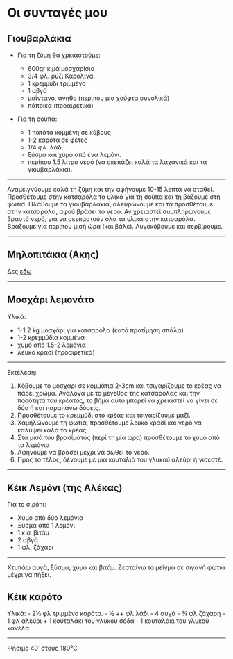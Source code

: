 # Οι συνταγές μου

## Γιουβαρλάκια

- Για τη ζύμη θα χρειαστούμε:
    - 600gr κιμά μοσχαρίσιο
    - 3/4 φλ. ρύζι Καρολίνα.
    - 1 κρεμμύδι τριμμένο
    - 1 αβγό
    - μαϊντανό, άνηθο (περίπου μια χούφτα συνολικά)
    - πάπρικα (προαιρετικά)

- Για τη σούπα:
    - 1 πατάτα κομμένη σε κύβους
    - 1-2 καρότα σε φέτες
    - 1/4 φλ. λάδι
    - ξύσμα και χυμό από ένα λεμόνι.
    - περίπου 1.5 λίτρο νερό (να σκεπάζει καλά τα λαχανικά και τα γιουβαρλάκια).

***

Αναμειγνύουμε καλά τη ζύμη και την αφήνουμε 10-15 λεπτά να σταθεί. Προσθέτουμε στην κατσαρόλα τα υλικά για τη σούπα και τη βάζουμε στη φωτιά. Πλάθουμε τα γιουβαρλάκια, αλευρώνουμε και τα προσθέτουμε στην κατσαρόλα, αφού βράσει το νερό. Αν χρειαστεί συμπληρώνουμε βραστό νερό, για να σκεπαστούν όλα τα υλικά στην κατσαρόλα. Βράζουμε για περίπου μισή ώρα (και βάλε). Αυγοκόβουμε και σερβίρουμε.

***

## Μηλοπιτάκια (Ακης)

Δες [εδω](https://akispetretzikis.com/el/categories/glyka/eykola-mhlopitakia)

***

## Μοσχάρι λεμονάτο

Υλικά:

  - 1-1.2 kg μοσχάρι για κατσαρόλα (κατά προτίμηση σπάλα)
  - 1-2 κρεμμύδια κομμένα 
  - χυμό από 1.5-2 λεμόνια 
  - λευκό κρασί (προαιρετικά)


***
Εκτέλεση:

  1. Κόβουμε το μοσχάρι σε κομμάτια 2-3cm και τσιγαρίζουμε το κρέας να πάρει χρώμα. Ανάλογα με το μέγεθος της κατσαρόλας και την ποσότητα του κρέατος, το βήμα αυτό μπορεί να χρειαστεί να γίνει σε δύο ή και παραπάνω δόσεις. 
  2. Προσθέτουμε το κρεμμύδι στο κρέας και τσιγαρίζουμε μαζί.
  3. Χαμηλώνουμε τη φωτιά, προσθέτουμε λευκό κρασί και νερό να καλύψει καλά το κρέας.
  4. Στα μισά του βρασίματος (περί τη μία ώρα) προσθέτουμε το χυμό από τα λεμόνια
  5. Αφήνουμε να βράσει μέχρι να σωθεί το νερό.
  6. Προς το τέλος, δένουμε με μια κουταλιά του γλυκού αλεύρι ή νισεστέ.

***

## Κέικ Λεμόνι (της Αλέκας)

Για το σιρόπι:

  - Χυμό από δύο λεμόνια 
  - Ξύσμα από 1 λεμόνι
  - 1 κ.σ. βιτάμ
  - 2 αβγά 
  - 1 φλ. ζάχαρι

***
Χτυπάω αυγά, ξύσμα, χυμό και βιτάμ. Ζεσταίνω το μείγμα σε σιγανή φωτιά μέχρι να πήξει.

## Κέικ καρότο

Υλικά:
    - 2­½ φλ τριμμένο καρότο.
    - ½ ++ φλ λάδι
    - 4 αυγά
    - ¾ φλ ζάχαρη
    - 1 φλ αλεύρι + 1 κουταλάκι του γλυκού σόδα
    - 1 κουταλάκι του γλυκού κανέλα

***
Ψήσιμο 40᾽ στους 180⁰C
